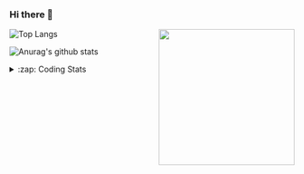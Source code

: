 ### Hi there 👋

<!--
**tao8687/tao8687** is a ✨ _special_ ✨ repository because its `README.md` (this file) appears on your GitHub profile.

Here are some ideas to get you started:

- 🔭 I’m currently working on ...
- 🌱 I’m currently learning ...
- 👯 I’m looking to collaborate on ...
- 🤔 I’m looking for help with ...
- 💬 Ask me about ...
- 📫 How to reach me: ...
- 😄 Pronouns: ...
- ⚡ Fun fact: ...
-->

<img align='right' src="https://media.giphy.com/media/M9gbBd9nbDrOTu1Mqx/giphy.gif" width="240">

  
![Top Langs](https://github-readme-stats.vercel.app/api/top-langs/?username=tao8687&layout=compact&title_color=23238E&text_color=A67D3D)

![Anurag's github stats](https://github-readme-stats.vercel.app/api?username=tao8687&show_icons=true&&text_color=A67D3D&title_color=23238E&show_icons=false&count_private=true&hide=stars)

<details>
  <summary>:zap: Coding Stats</summary>
  <br>
    
<!--START_SECTION:waka-->

```txt
From: 14 June 2024 - To: 21 June 2024

Python       13 hrs 55 mins  ██████████▓░░░░░░░░░░░░░░   42.86 %
C++          8 hrs 31 mins   ██████▓░░░░░░░░░░░░░░░░░░   26.24 %
Other        4 hrs 32 mins   ███▒░░░░░░░░░░░░░░░░░░░░░   13.97 %
CMake        1 hr 48 mins    █▒░░░░░░░░░░░░░░░░░░░░░░░   05.57 %
YAML         1 hr 4 mins     ▓░░░░░░░░░░░░░░░░░░░░░░░░   03.31 %
```

<!--END_SECTION:waka-->
</details>

